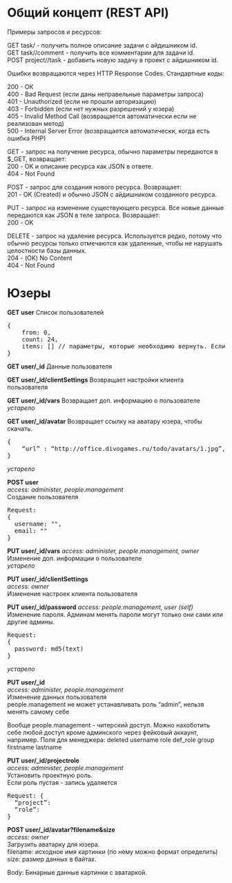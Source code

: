 Общий концепт (REST API)
=============

Примеры запросов и ресурсов:

GET task/<id> - получить полное описание задачи с айдишником id.  
GET task/<id>/comment - получить все комментарии для задачи id.  
POST project/<id>/task - добавить новую задачу в проект с айдишником id.

Ошибки возвращаются через HTTP Response Codes. Стандартные коды:

200 - ОК  
400 - Bad Request (если даны неправельные параметры запроса)  
401 - Unauthorized (если не прошли авторизацию)  
403 - Forbidden (если нет нужных разрешений у юзера)  
405 - Invalid Method Call (возвращается автоматически если не реализован метод)  
500 - Internal Server Error (возвращается автоматически, когда есть ошибка PHP)  

GET - запрос на получение ресурса, обычно параметры передаются в $_GET, возвращает:  
200 - OK и описание ресурса как JSON в ответе.  
404 - Not Found

POST - запрос для создания нового ресурса. Возвращает:  
201 - OK (Created) и обычно JSON с айдишником созданного ресурса.  

PUT - запрос на изменение существующего ресурса. Все новые данные передаются как JSON в теле запроса. Возвращает:  
200 - OK

DELETE - запрос на удаление ресурса. Используется редко, потому что обычно ресурсы только отмечаются как удаленные, чтобы не нарушать целостности базы данных.  
204 - (OK) No Content  
404 - Not Found  


Юзеры
=============

**GET user**
Список пользователей
<pre>
{
    from: 0,
    count: 24,
    items: [] // параметры, которые необходимо вернуть. Если отсутствуют - использовать дефолтный набор
}
</pre>

**GET user/_id**
Данные пользователя

**GET user/_id/clientSettings**
Возвращает настройки клиента пользователя

**GET user/_id/vars**
Возвращает доп. информацию о пользователе
_устарело_

**GET user/_id/avatar**
Возвращает ссылку на аватару юзера, чтобы скачать.  
<pre>
{
    “url” : “http://office.divogames.ru/todo/avatars/1.jpg”,
}
</pre>
_устарело_  

**POST user**  
_access: administer, people.management_  
Создание пользователя  
<pre>
Request: 
{
  username: "",
  email: ""
}
</pre>

**PUT user/_id/vars**
_access: administer, people.management, owner_  
Изменение доп. информации о  пользователе  
_устарело_  

**PUT user/_id/clientSettings**  
_access: owner_  
Изменение настроек клиента пользователя  

**PUT user/_id/password**
_access: people.management, user (self)_  
Изменение пароля. Админам менять пароли могут только они сами или другие админы.
<pre>
Request: 
{
  password: md5(text)
}
</pre>
_устарело_  


**PUT user/_id**  
_access: administer, people.management_  
Изменение данных пользователя  
people.management не может устанавливать роль “admin”, нельзя менять самому себе
 
Вообще people.management - читерский доступ. Можно нахоботить себе любой доступ кроме админского через фейковый аккаунт, например.
Поля для менеджера:
deleted
username
role
def_role
group
firstname
lastname

**PUT user/_id/projectrole**  
_access: administer, people.management_  
Установить проектную роль.  
Если роль пустая - запись удаляется  
<pre>
Request: {
  “project”:
  “role”:
}
</pre>

**POST user/_id/avatar?filename&size**  
_access: owner_  
Загрузить аватарку для юзера.  
filename: исходное имя картинки (по нему можно формат определить)  
size: размер данных в байтах.  

Body: Бинарные данные картинки с аватаркой.
